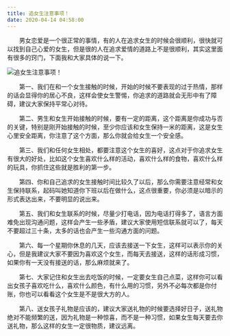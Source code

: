 ```yaml
---
title: 追女生注意事项！
date: 2020-04-14 04:58:00
---
```




　　男女恋爱是一个很正常的事情，有的人在追求女生的时候会很顺利，很快就可以找到自己心爱的女生，但是很的人在追求爱情的道路上不是很顺利，其实这里面有很多的窍门，下面我和大家具体的说一下。

![追女生注意事项！](/img/7ba2a47109e91263e4cada50e0c4d351.jpg)

　　第一、我们在和一个女生接触的时候，开始的时候不要表现的过于热情，那样的话会显得你的居心不良，这样会使女生警惕，你追求的道路就会无形中有了障碍，建议大家保持平常心对待。

　　第二、男生和女生开始接触的时候，要有一定的距离，这个距离是你成功与否的关键，特别是刚开始接触的时候，至少你应该和女生保持一米的距离，这是女生心里安全距离，你注意了这个方面，那么你就会给女生一个安全感。

　　第三、我们和任何女生相处，都要注意这个女生的喜好，这点对于你追求女生有很大的好处，比如这个女生喜欢什么样的活动，喜欢什么样的食物，喜欢什么样的玩具，你抓住这些就是胜利的第一步。

　　第四、你和自己追求的女生接触时间比较久了以后，那么你需要注意经常和女生保持联系，起码叫她知道你下班以后在做什么，这点很重要，你必须是以暗示的形式表达出来，不要明显的说出来。

　　第五、我们和女生联系的时候，尽量少打电话，因为电话打得多了，语言方面难免出现沟通问题，这样会产生一些矛盾，建议大家使用短信联系就可以了，每天不要超过三十条，太多的话也会产生一些沟通方面的问题。

　　第六、每一个星期你休息的几天，应该去接送一下女生，这样可以表示你的关心，但是我建议大家不要因为喜欢这个女生，而每天去接送，这样的话形成习惯，如果你有一天没有接送的话，那么麻烦就来了。

　　第七、大家记住和女生出去吃饭的时候，一定要女生自己点菜，这样你可以看出女孩子喜欢吃什么，喜欢什么颜色，有什么用的习惯，另外不必每次都是你付账，你也可以看看这个女生是不是很大方的人。

　　第八、送女孩子礼物是应该的，建议大家送礼物的时候要选择好日子，送礼物绝对不能频繁的送，因为礼物是一种惊喜，而不是一种习惯，如果女生每天要去你送礼物，那么这样的女生一定很物质，建议远离。